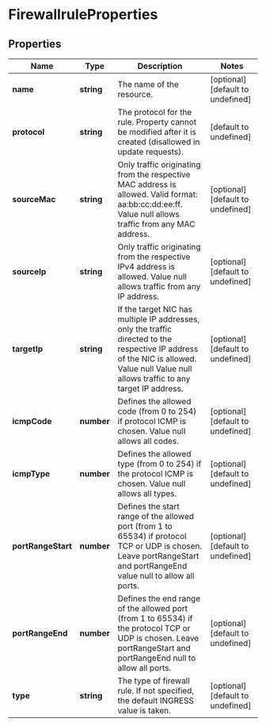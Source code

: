 # FirewallruleProperties

## Properties
| Name | Type | Description | Notes |
| ------------ | ------------- | ------------- | ------------- |
| **name** | **string** | The name of the  resource. | [optional] [default to undefined] |
| **protocol** | **string** | The protocol for the rule. Property cannot be modified after it is created (disallowed in update requests). | [default to undefined] |
| **sourceMac** | **string** | Only traffic originating from the respective MAC address is allowed. Valid format: aa:bb:cc:dd:ee:ff. Value null allows traffic from any MAC address. | [optional] [default to undefined] |
| **sourceIp** | **string** | Only traffic originating from the respective IPv4 address is allowed. Value null allows traffic from any IP address. | [optional] [default to undefined] |
| **targetIp** | **string** | If the target NIC has multiple IP addresses, only the traffic directed to the respective IP address of the NIC is allowed. Value null Value null allows traffic to any target IP address. | [optional] [default to undefined] |
| **icmpCode** | **number** | Defines the allowed code (from 0 to 254) if protocol ICMP is chosen. Value null allows all codes. | [optional] [default to undefined] |
| **icmpType** | **number** | Defines the allowed type (from 0 to 254) if the protocol ICMP is chosen. Value null allows all types. | [optional] [default to undefined] |
| **portRangeStart** | **number** | Defines the start range of the allowed port (from 1 to 65534) if protocol TCP or UDP is chosen. Leave portRangeStart and portRangeEnd value null to allow all ports. | [optional] [default to undefined] |
| **portRangeEnd** | **number** | Defines the end range of the allowed port (from 1 to 65534) if the protocol TCP or UDP is chosen. Leave portRangeStart and portRangeEnd null to allow all ports. | [optional] [default to undefined] |
| **type** | **string** | The type of firewall rule. If not specified, the default INGRESS value is taken. | [optional] [default to undefined] |


